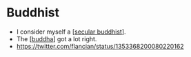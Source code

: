# Buddhist

- I consider myself a [[secular buddhist]].
- The [[buddha]] got a lot right.
- https://twitter.com/flancian/status/1353368200080220162


[//begin]: # "Autogenerated link references for markdown compatibility"
[secular buddhist]: secular-buddhist "Secular Buddhist"
[buddha]: buddha "Buddha"
[//end]: # "Autogenerated link references"